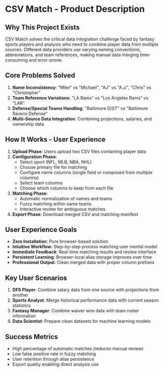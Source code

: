 # CSV Match - Product Description

## Why This Project Exists
CSV Match solves the critical data integration challenge faced by fantasy sports players and analysts who need to combine player data from multiple sources. Different data providers use varying naming conventions, abbreviations, and team references, making manual data merging time-consuming and error-prone.

## Core Problems Solved
1. **Name Inconsistency**: "Mike" vs "Michael", "AJ" vs "A.J.", "Chris" vs "Christopher"
2. **Team Reference Variations**: "LA Rams" vs "Los Angeles Rams" vs "LAR"
3. **Defense/Special Teams Handling**: "Baltimore D/ST" vs "Baltimore Ravens Defense"
4. **Multi-Source Data Integration**: Combining projections, salaries, and ownership data

## How It Works - User Experience
1. **Upload Phase**: Users upload two CSV files containing player data
2. **Configuration Phase**: 
   - Select sport (NFL, MLB, NBA, NHL)
   - Choose primary file for matching
   - Configure name columns (single field or composed from multiple columns)
   - Select team columns
   - Choose which columns to keep from each file
3. **Matching Phase**:
   - Automatic normalization of names and teams
   - Fuzzy matching within same teams
   - Interactive review for ambiguous matches
4. **Export Phase**: Download merged CSV and matching manifest

## User Experience Goals
- **Zero Installation**: Pure browser-based solution
- **Intuitive Workflow**: Step-by-step process matching user mental model
- **Immediate Feedback**: Real-time matching results and review interface
- **Persistent Learning**: Browser-local alias storage improves over time
- **Professional Output**: Clean merged data with proper column prefixes

## Key User Scenarios
1. **DFS Player**: Combine salary data from one source with projections from another
2. **Sports Analyst**: Merge historical performance data with current season statistics
3. **Fantasy Manager**: Combine waiver wire data with team roster information
4. **Data Scientist**: Prepare clean datasets for machine learning models

## Success Metrics
- High percentage of automatic matches (reduces manual review)
- Low false positive rate in fuzzy matching
- User retention through alias persistence
- Export quality enabling direct analysis use